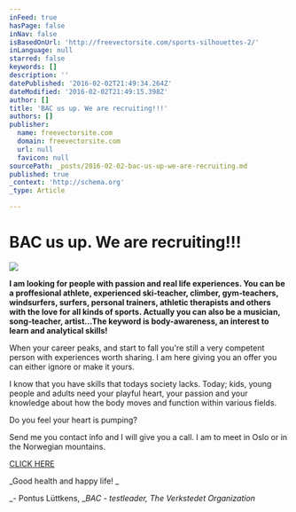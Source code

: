 ```yaml
---
inFeed: true
hasPage: false
inNav: false
isBasedOnUrl: 'http://freevectorsite.com/sports-silhouettes-2/'
inLanguage: null
starred: false
keywords: []
description: ''
datePublished: '2016-02-02T21:49:34.264Z'
dateModified: '2016-02-02T21:49:15.398Z'
author: []
title: 'BAC us up. We are recruiting!!!'
authors: []
publisher:
  name: freevectorsite.com
  domain: freevectorsite.com
  url: null
  favicon: null
sourcePath: _posts/2016-02-02-bac-us-up-we-are-recruiting.md
published: true
_context: 'http://schema.org'
_type: Article

---
```

# BAC us up. We are recruiting!!!
![](https://s3-us-west-2.amazonaws.com/the-grid-img/p/ecf73de9d65d131b0a78465efc3394e4324aaced.jpg)

**I am looking for people with passion and real life experiences. You can be a proffesional athlete, experienced ski-teacher, climber, gym-teachers, windsurfers, surfers, personal trainers, athletic therapists and others with the love for all kinds of sports. Actually you can also be a musician, song-teacher, artist...The keyword is body-awareness, an interest to learn and analytical skills!**

When your career peaks, and start to fall you're still a very competent person with experiences worth sharing. I am here giving you an offer you can either ignore or make it yours.

I know that you have skills that todays society lacks. Today; kids, young people and adults need your playful heart, your passion and your knowledge about how the body moves and function within various fields.

Do you feel your heart is pumping?

Send me you contact info and I will give you a call. I am to meet in Oslo or in the Norwegian mountains.

[CLICK HERE][0]

_Good health and happy life! _

_- Pontus Lüttkens, __BAC - testleader, The Verkstedet Organization_

[0]: https://podio.com/webforms/14886882/998273